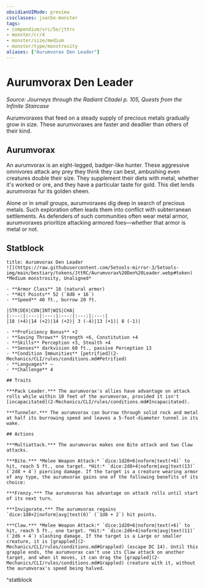 ```yaml
---
obsidianUIMode: preview
cssclasses: json5e-monster
tags:
- compendium/src/5e/jttrc
- monster/cr/4
- monster/size/medium
- monster/type/monstrosity
aliases: ["Aurumvorax Den Leader"]
---
```

# Aurumvorax Den Leader
*Source: Journeys through the Radiant Citadel p. 105, Quests from the Infinite Staircase*  

Aurumvoraxes that feed on a steady supply of precious metals gradually grow in size. These aurumvoraxes are faster and deadlier than others of their kind.

## Aurumvorax

An aurumvorax is an eight-legged, badger-like hunter. These aggressive omnivores attack any prey they think they can best, ambushing even creatures double their size. They supplement their diets with metal, whether it's worked or ore, and they have a particular taste for gold. This diet lends aurumvorax fur its golden sheen.

Alone or in small groups, aurumvoraxes dig deep in search of precious metals. Such exploration often leads them into conflict with subterranean settlements. As defenders of such communities often wear metal armor, aurumvoraxes prioritize attacking armored foes—whether that armor is metal or not.

## Statblock

```ad-statblock
title: Aurumvorax Den Leader
![](https://raw.githubusercontent.com/5etools-mirror-3/5etools-img/main/bestiary/tokens/JttRC/Aurumvorax%20Den%20Leader.webp#token)
*Medium monstrosity, Unaligned*

- **Armor Class** 16 (natural armor)
- **Hit Points** 52 (`8d8 + 16`)
- **Speed** 40 ft., burrow 20 ft.

|STR|DEX|CON|INT|WIS|CHA|
|:---:|:---:|:---:|:---:|:---:|:---:|
|18 (+4)|14 (+2)|14 (+2)| 3 (-4)|13 (+1)| 8 (-1)|

- **Proficiency Bonus** +2
- **Saving Throws** Strength +6, Constitution +4
- **Skills** Perception +3, Stealth +4
- **Senses** darkvision 60 ft., passive Perception 13
- **Condition Immunities** [petrified](2-Mechanics/CLI/rules/conditions.md#Petrified)
- **Languages** —
- **Challenge** 4

## Traits

***Pack Leader.*** The aurumvorax's allies have advantage on attack rolls while within 10 feet of the aurumvorax, provided it isn't [incapacitated](2-Mechanics/CLI/rules/conditions.md#Incapacitated).

***Tunneler.*** The aurumvorax can burrow through solid rock and metal at half its burrowing speed and leaves a 5-foot-diameter tunnel in its wake.

## Actions

***Multiattack.*** The aurumvorax makes one Bite attack and two Claw attacks.

***Bite.*** *Melee Weapon Attack:* `dice:1d20+6|noform|text(+6)` to hit, reach 5 ft., one target. *Hit:* `dice:2d8+4|noform|avg|text(13)` (`2d8 + 4`) piercing damage. If the target is a creature wearing armor of any type, the aurumvorax gains one of the following benefits of its choice:

***Frenzy.*** The aurumvorax has advantage on attack rolls until start of its next turn.

***Invigorate.*** The aurumvorax regains `dice:1d8+2|noform|avg|text(6)` (`1d8 + 2`) hit points.

***Claw.*** *Melee Weapon Attack:* `dice:1d20+6|noform|text(+6)` to hit, reach 5 ft., one target. *Hit:* `dice:2d6+4|noform|avg|text(11)` (`2d6 + 4`) slashing damage. If the target is a Large or smaller creature, it is [grappled](2-Mechanics/CLI/rules/conditions.md#Grappled) (escape DC 14). Until this grapple ends, the aurumvorax can't use its Claw attack on another target, and when it moves, it can drag the [grappled](2-Mechanics/CLI/rules/conditions.md#Grappled) creature with it, without the aurumvorax's speed being halved.
```
^statblock